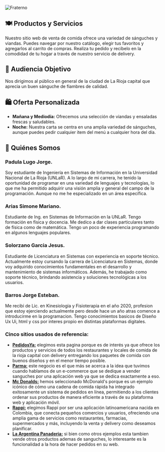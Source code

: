 ![Fraterno](https://i.ibb.co/1qCLprM/429556036-704082081603152-8948464961650998329-n.jpg)


## 🍽️ Productos y Servicios
Nuestro sitio web de venta de comida ofrece una variedad de sánguches y viandas. Puedes navegar por nuestro catálogo, elegir tus favoritos y agregarlos al carrito de compras. Realiza tu pedido y recíbelo en la comodidad de tu hogar a través de nuestro servicio de delivery.


## 🎯 Audiencia Objetivo
Nos dirigimos al público en general de la ciudad de La Rioja capital que aprecia un buen sánguche de fiambres de calidad.


## 🛍️ Oferta Personalizada
- **Mañana y Mediodía:** Ofrecemos una selección de viandas y ensaladas frescas y saludables.
- **Noche:** Nuestra carta se centra en una amplia variedad de sánguches, aunque puedes pedir cualquier item del menú a cualquier hora del día.


## 👥 Quiénes Somos 


### Padula Lugo Jorge.
Soy estudiante de Ingeniería en Sistemas de Información en la Universidad Nacional de La Rioja (UNLaR). A lo largo de mi carrera, he tenido la oportunidad de programar en una variedad de lenguajes y tecnologías, lo que me ha permitido adquirir una visión amplia y general del campo de la programación. Aunque no me he especializado en un área específica.

### Arias Simone Mariano.
Estudiante de Ing. en Sistemas de Información en la UNLaR. Tengo formación en física y docencia. Me dedico a dar clases particulares tanto de física como de matemática. Tengo un poco de experiencia programando en algunos lenguajes populares.

### Solorzano Garcia Jesus. 
Estudiante de Licenciatura en Sistemas con experiencia en soporte técnico. Actualmente estoy cursando la carrera de Licenciatura en Sistemas, donde voy adquirido conocimientos fundamentales en el  desarrollo y mantenimiento de sistemas informáticos. Además, he trabajado como soporte técnico, brindando asistencia y soluciones tecnológicas a los usuarios.

### Barros Jorge Esteban. 
Me recibi de Lic. en Kinesiologia y Fisioterapia en el año 2020, profesion que estoy ejerciendo actualmente pero desde hace un año atras comence a introducirme en la programacion. Tengo conocimientos basicos de Diseño Ux Ui, html y css por interes propio en distintas plataformas digitales.


### Cinco sitios usados de referencia:

- **[PedidosYa:](https://www.pedidosya.com/)** elegimos esta pagina porque es de interés ya que ofrece los productos y servicios de todos los restaurantes y locales de comida de la rioja capital con delivery entregando los paquetes de comida con buenos diseños y en el menor tiempo posible.
- **[Parma:](https://pedix.app/parmavelezsarsfield/)** este negocio es el que más se acerca a la idea que tuvimos cuando hablamos de un e-commerce que se dedique a vender sanguches por una aplicación web ya que se dedica exactamente a eso.
- **[Mc Donalds:](https://www.mcdonalds.com.ar/pedidos)** hemos seleccionado McDonald's porque es un ejemplo icónico de cómo una cadena de comida rápida ha integrado exitosamente un sistema de pedidos en línea, permitiendo a los clientes ordenar sus productos de manera eficiente a través de su plataforma web y aplicación móvil.
- **[Rappi:](https://www.rappi.com.ar/restaurantes/category/sandwiches)** elegimos Rappi por ser una aplicación latinoamericana nacida en Colombia, que conecta pequeños comercios y usuarios, ofreciendo una amplia gama de servicios como restaurantes, farmacias, supermercados y más, incluyendo la venta y delivery como deseamos planificar.
- **[La Argentina Panaderia:](https://www.clargentina.com.ar/)** si bien como otros ejemplos esta tambien vende otros productos ademas de sanguches, lo interesante es la funcionalidad a la hora de hacer pedidos en su web.
